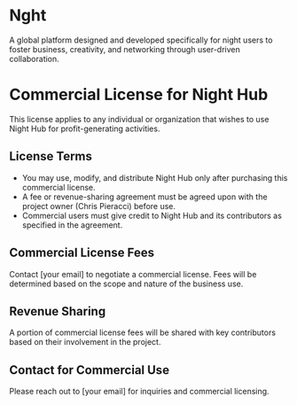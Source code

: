 # Nght
A global platform designed and developed specifically for night users to foster business, creativity, and networking through user-driven collaboration.

# Commercial License for Night Hub

This license applies to any individual or organization that wishes to use Night Hub for profit-generating activities.

## License Terms
- You may use, modify, and distribute Night Hub only after purchasing this commercial license.
- A fee or revenue-sharing agreement must be agreed upon with the project owner (Chris Pieracci) before use.
- Commercial users must give credit to Night Hub and its contributors as specified in the agreement.

## Commercial License Fees
Contact [your email] to negotiate a commercial license. Fees will be determined based on the scope and nature of the business use.

## Revenue Sharing
A portion of commercial license fees will be shared with key contributors based on their involvement in the project.

## Contact for Commercial Use
Please reach out to [your email] for inquiries and commercial licensing.
